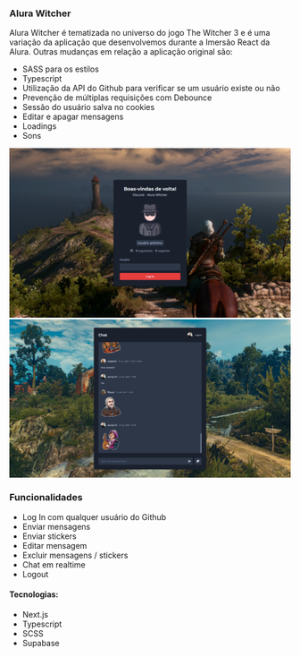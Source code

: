 ### Alura Witcher

Alura Witcher é tematizada no universo do jogo The Witcher 3 e é uma variação da aplicação que desenvolvemos durante a Imersão React da Alura.
Outras mudanças em relação a aplicação original são:
- SASS para os estilos
- Typescript
- Utilização da API do Github para verificar se um usuário existe ou não
- Prevenção de múltiplas requisições com Debounce
- Sessão do usuário salva no cookies
- Editar e apagar mensagens
- Loadings
- Sons

![](./public/design/login-preview.png)
![](./public/design/chat-preview.png)

### Funcionalidades

- Log In com qualquer usuário do Github
- Enviar mensagens
- Enviar stickers
- Editar mensagem
- Excluir mensagens / stickers
- Chat em realtime
- Logout

#### Tecnologias:

- Next.js
- Typescript
- SCSS
- Supabase
